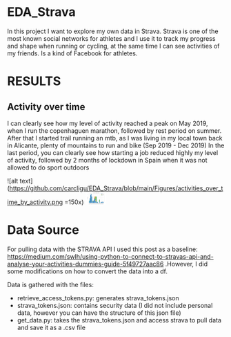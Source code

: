 # EDA_Strava
In this project I want to explore my own data in Strava. Strava is one of the most known social networks for athletes and I use it to track my progress and shape when running or cycling, at the same time I can see activities of my friends. Is a kind of Facebook for athletes. 

# RESULTS
## Activity over time
I can clearly see how my level of activity reached a peak on May 2019, when I run the copenhaguen marathon, followed by rest period on summer. 
After that I started trail running an mtb, as I was living in my local town back in Alicante, plenty of mountains to run and bike (Sep 2019 - Dec 2019)
In the last period, you can clearly see how starting a job reduced highly my level of activity, followed by 2 months of lockdown in Spain when it was not allowed to do sport outdoors

![alt text](https://github.com/carcligu/EDA_Strava/blob/main/Figures/activities_over_time_by_activity.png =150x)
<img src="https://github.com/carcligu/EDA_Strava/blob/main/Figures/activities_over_time_by_activity.png" width="48">

# Data Source
For pulling data with the STRAVA API I used this post as a baseline: https://medium.com/swlh/using-python-to-connect-to-stravas-api-and-analyse-your-activities-dummies-guide-5f49727aac86 .However, I did some modifications on how to convert the data into a df. 

Data is gathered with the files: 
* retrieve_access_tokens.py: generates strava_tokens.json
* strava_tokens.json: contains security data (I did not include personal data, however you can have the structure of this json file)
* get_data.py: takes the strava_tokens.json and access strava to pull data and save it as a .csv file


